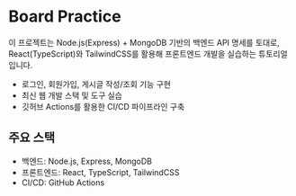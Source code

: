 # Board Practice

이 프로젝트는 Node.js(Express) + MongoDB 기반의 백엔드 API 명세를 토대로, React(TypeScript)와 TailwindCSS를 활용해 프론트엔드 개발을 실습하는 튜토리얼입니다.

- 로그인, 회원가입, 게시글 작성/조회 기능 구현
- 최신 웹 개발 스택 및 도구 실습
- 깃허브 Actions를 활용한 CI/CD 파이프라인 구축

## 주요 스택

- 백엔드: Node.js, Express, MongoDB
- 프론트엔드: React, TypeScript, TailwindCSS
- CI/CD: GitHub Actions
